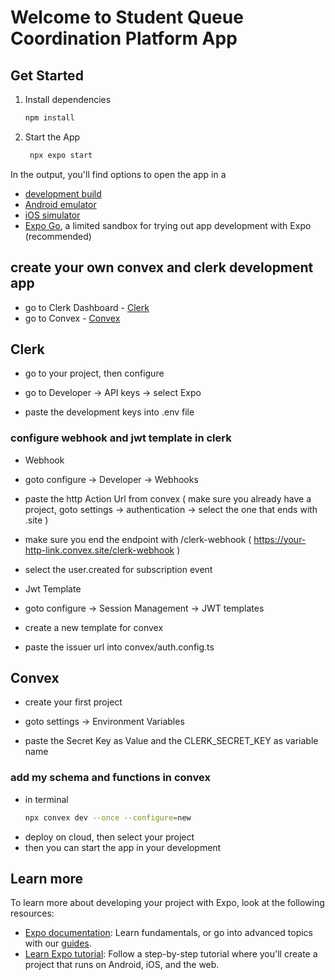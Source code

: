 # Welcome to Student Queue Coordination Platform App

## Get Started

1. Install dependencies

   ```bash
   npm install
   ```

2. Start the App

   ```bash
    npx expo start
   ```

In the output, you'll find options to open the app in a

- [development build](https://docs.expo.dev/develop/development-builds/introduction/)
- [Android emulator](https://docs.expo.dev/workflow/android-studio-emulator/)
- [iOS simulator](https://docs.expo.dev/workflow/ios-simulator/)
- [Expo Go](https://expo.dev/go), a limited sandbox for trying out app development with Expo (recommended)

## create your own convex and clerk development app

- go to Clerk Dashboard - [Clerk](https://dashboard.clerk.com/)
- go to Convex - [Convex](https://dashboard.convex.dev/)

## Clerk

- go to your project, then configure

- go to Developer -> API keys -> select Expo

- paste the development keys into .env file

### configure webhook and jwt template in clerk

- Webhook

- goto configure -> Developer -> Webhooks
 
- paste the http Action Url from convex ( make sure you already have a project, goto settings -> authentication -> select the one that ends with .site )

- make sure you end the endpoint with /clerk-webhook ( https://your-http-link.convex.site/clerk-webhook )

- select the user.created for subscription event

- Jwt Template

- goto configure -> Session Management -> JWT templates

- create a new template for convex

- paste the issuer url into convex/auth.config.ts

## Convex

- create your first project

- goto settings -> Environment Variables

- paste the Secret Key as Value and the CLERK_SECRET_KEY as variable name

### add my schema and functions in convex

- in terminal
   ```bash
   npx convex dev --once --configure=new
   ```
- deploy on cloud, then select your project
- then you can start the app in your development

## Learn more

To learn more about developing your project with Expo, look at the following resources:

- [Expo documentation](https://docs.expo.dev/): Learn fundamentals, or go into advanced topics with our [guides](https://docs.expo.dev/guides).
- [Learn Expo tutorial](https://docs.expo.dev/tutorial/introduction/): Follow a step-by-step tutorial where you'll create a project that runs on Android, iOS, and the web.


